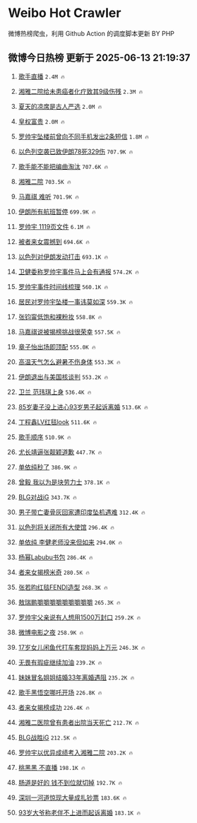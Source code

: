 # Weibo Hot Crawler 



微博热榜爬虫，利用 Github Action 的调度脚本更新 BY PHP 


## 微博今日热榜 更新于 2025-06-13 21:19:37 
1. [歌手直播](https://s.weibo.com/weibo?q=%E6%AD%8C%E6%89%8B%E7%9B%B4%E6%92%AD&t=31&band_rank=1&Refer=top) `2.4M 🔥` 

1. [湘雅二院给未患癌者化疗致其9级伤残](https://s.weibo.com/weibo?q=%23%E6%B9%98%E9%9B%85%E4%BA%8C%E9%99%A2%E7%BB%99%E6%9C%AA%E6%82%A3%E7%99%8C%E8%80%85%E5%8C%96%E7%96%97%E8%87%B4%E5%85%B69%E7%BA%A7%E4%BC%A4%E6%AE%8B%23&t=31&band_rank=2&Refer=top) `2.3M 🔥` 

1. [夏天的凉席是古人严选](https://s.weibo.com/weibo?q=%23%E5%A4%8F%E5%A4%A9%E7%9A%84%E5%87%89%E5%B8%AD%E6%98%AF%E5%8F%A4%E4%BA%BA%E4%B8%A5%E9%80%89%23&t=31&band_rank=3&Refer=top) `2.0M 🔥` 

1. [皇权富贵](https://s.weibo.com/weibo?q=%E7%9A%87%E6%9D%83%E5%AF%8C%E8%B4%B5&t=31&band_rank=4&Refer=top) `2.0M 🔥` 

1. [罗帅宇坠楼前曾向不同手机发出2条短信](https://s.weibo.com/weibo?q=%23%E7%BD%97%E5%B8%85%E5%AE%87%E5%9D%A0%E6%A5%BC%E5%89%8D%E6%9B%BE%E5%90%91%E4%B8%8D%E5%90%8C%E6%89%8B%E6%9C%BA%E5%8F%91%E5%87%BA2%E6%9D%A1%E7%9F%AD%E4%BF%A1%23&t=31&band_rank=5&Refer=top) `1.8M 🔥` 

1. [以色列空袭已致伊朗78死329伤](https://s.weibo.com/weibo?q=%23%E4%BB%A5%E8%89%B2%E5%88%97%E7%A9%BA%E8%A2%AD%E5%B7%B2%E8%87%B4%E4%BC%8A%E6%9C%9778%E6%AD%BB329%E4%BC%A4%23&t=31&band_rank=6&Refer=top) `707.9K 🔥` 

1. [歌手能不能把编曲淘汰](https://s.weibo.com/weibo?q=%E6%AD%8C%E6%89%8B%E8%83%BD%E4%B8%8D%E8%83%BD%E6%8A%8A%E7%BC%96%E6%9B%B2%E6%B7%98%E6%B1%B0&t=31&band_rank=7&Refer=top) `707.6K 🔥` 

1. [湘雅二院](https://s.weibo.com/weibo?q=%E6%B9%98%E9%9B%85%E4%BA%8C%E9%99%A2&t=31&band_rank=8&Refer=top) `703.5K 🔥` 

1. [马嘉祺 难听](https://s.weibo.com/weibo?q=%E9%A9%AC%E5%98%89%E7%A5%BA%20%E9%9A%BE%E5%90%AC&t=31&band_rank=9&Refer=top) `701.9K 🔥` 

1. [伊朗所有航班暂停](https://s.weibo.com/weibo?q=%23%E4%BC%8A%E6%9C%97%E6%89%80%E6%9C%89%E8%88%AA%E7%8F%AD%E6%9A%82%E5%81%9C%23&t=31&band_rank=10&Refer=top) `699.9K 🔥` 

1. [罗帅宇 1119页文件](https://s.weibo.com/weibo?q=%23%E7%BD%97%E5%B8%85%E5%AE%87%201119%E9%A1%B5%E6%96%87%E4%BB%B6%23&t=31&band_rank=11&Refer=top) `6.1M 🔥` 

1. [被者来女震撼到](https://s.weibo.com/weibo?q=%E8%A2%AB%E8%80%85%E6%9D%A5%E5%A5%B3%E9%9C%87%E6%92%BC%E5%88%B0&t=31&band_rank=12&Refer=top) `694.6K 🔥` 

1. [以色列对伊朗发动打击](https://s.weibo.com/weibo?q=%23%E4%BB%A5%E8%89%B2%E5%88%97%E5%AF%B9%E4%BC%8A%E6%9C%97%E5%8F%91%E5%8A%A8%E6%89%93%E5%87%BB%23&t=31&band_rank=13&Refer=top) `693.1K 🔥` 

1. [卫健委称罗帅宇事件马上会有通报](https://s.weibo.com/weibo?q=%23%E5%8D%AB%E5%81%A5%E5%A7%94%E7%A7%B0%E7%BD%97%E5%B8%85%E5%AE%87%E4%BA%8B%E4%BB%B6%E9%A9%AC%E4%B8%8A%E4%BC%9A%E6%9C%89%E9%80%9A%E6%8A%A5%23&t=31&band_rank=14&Refer=top) `574.2K 🔥` 

1. [罗帅宇事件时间线梳理](https://s.weibo.com/weibo?q=%23%E7%BD%97%E5%B8%85%E5%AE%87%E4%BA%8B%E4%BB%B6%E6%97%B6%E9%97%B4%E7%BA%BF%E6%A2%B3%E7%90%86%23&t=31&band_rank=15&Refer=top) `560.1K 🔥` 

1. [居民对罗帅宇坠楼一事讳莫如深](https://s.weibo.com/weibo?q=%23%E5%B1%85%E6%B0%91%E5%AF%B9%E7%BD%97%E5%B8%85%E5%AE%87%E5%9D%A0%E6%A5%BC%E4%B8%80%E4%BA%8B%E8%AE%B3%E8%8E%AB%E5%A6%82%E6%B7%B1%23&t=31&band_rank=16&Refer=top) `559.3K 🔥` 

1. [张钧甯低饱和裸粉妆](https://s.weibo.com/weibo?q=%23%E5%BC%A0%E9%92%A7%E7%94%AF%E4%BD%8E%E9%A5%B1%E5%92%8C%E8%A3%B8%E7%B2%89%E5%A6%86%23&t=31&band_rank=17&Refer=top) `558.8K 🔥` 

1. [马嘉祺说被揭榜挑战很荣幸](https://s.weibo.com/weibo?q=%23%E9%A9%AC%E5%98%89%E7%A5%BA%E8%AF%B4%E8%A2%AB%E6%8F%AD%E6%A6%9C%E6%8C%91%E6%88%98%E5%BE%88%E8%8D%A3%E5%B9%B8%23&t=31&band_rank=18&Refer=top) `557.5K 🔥` 

1. [章子怡出场即顶配](https://s.weibo.com/weibo?q=%23%E7%AB%A0%E5%AD%90%E6%80%A1%E5%87%BA%E5%9C%BA%E5%8D%B3%E9%A1%B6%E9%85%8D%23&t=31&band_rank=19&Refer=top) `555.0K 🔥` 

1. [高温天气怎么避暑不伤身体](https://s.weibo.com/weibo?q=%E9%AB%98%E6%B8%A9%E5%A4%A9%E6%B0%94%E6%80%8E%E4%B9%88%E9%81%BF%E6%9A%91%E4%B8%8D%E4%BC%A4%E8%BA%AB%E4%BD%93&t=31&band_rank=20&Refer=top) `553.3K 🔥` 

1. [伊朗退出与美国核谈判](https://s.weibo.com/weibo?q=%23%E4%BC%8A%E6%9C%97%E9%80%80%E5%87%BA%E4%B8%8E%E7%BE%8E%E5%9B%BD%E6%A0%B8%E8%B0%88%E5%88%A4%23&t=31&band_rank=21&Refer=top) `553.2K 🔥` 

1. [卫兰 范玮琪上身](https://s.weibo.com/weibo?q=%E5%8D%AB%E5%85%B0%20%E8%8C%83%E7%8E%AE%E7%90%AA%E4%B8%8A%E8%BA%AB&t=31&band_rank=22&Refer=top) `536.4K 🔥` 

1. [85岁妻子没上进心93岁男子起诉离婚](https://s.weibo.com/weibo?q=%2385%E5%B2%81%E5%A6%BB%E5%AD%90%E6%B2%A1%E4%B8%8A%E8%BF%9B%E5%BF%8393%E5%B2%81%E7%94%B7%E5%AD%90%E8%B5%B7%E8%AF%89%E7%A6%BB%E5%A9%9A%23&t=31&band_rank=23&Refer=top) `513.6K 🔥` 

1. [丁程鑫LV红毯look](https://s.weibo.com/weibo?q=%23%E4%B8%81%E7%A8%8B%E9%91%ABLV%E7%BA%A2%E6%AF%AFlook%23&t=31&band_rank=24&Refer=top) `511.6K 🔥` 

1. [歌手顺序](https://s.weibo.com/weibo?q=%E6%AD%8C%E6%89%8B%E9%A1%BA%E5%BA%8F&t=31&band_rank=25&Refer=top) `510.9K 🔥` 

1. [尤长靖逼张靓颖道歉](https://s.weibo.com/weibo?q=%E5%B0%A4%E9%95%BF%E9%9D%96%E9%80%BC%E5%BC%A0%E9%9D%93%E9%A2%96%E9%81%93%E6%AD%89&t=31&band_rank=26&Refer=top) `447.7K 🔥` 

1. [单依纯秒了](https://s.weibo.com/weibo?q=%E5%8D%95%E4%BE%9D%E7%BA%AF%E7%A7%92%E4%BA%86&t=31&band_rank=27&Refer=top) `386.9K 🔥` 

1. [曾毅 我以为是块劳力士](https://s.weibo.com/weibo?q=%E6%9B%BE%E6%AF%85%20%E6%88%91%E4%BB%A5%E4%B8%BA%E6%98%AF%E5%9D%97%E5%8A%B3%E5%8A%9B%E5%A3%AB&t=31&band_rank=28&Refer=top) `378.1K 🔥` 

1. [BLG对战iG](https://s.weibo.com/weibo?q=%23BLG%E5%AF%B9%E6%88%98iG%23&t=31&band_rank=29&Refer=top) `343.7K 🔥` 

1. [男子带亡妻骨灰回家遭印度坠机遇难](https://s.weibo.com/weibo?q=%23%E7%94%B7%E5%AD%90%E5%B8%A6%E4%BA%A1%E5%A6%BB%E9%AA%A8%E7%81%B0%E5%9B%9E%E5%AE%B6%E9%81%AD%E5%8D%B0%E5%BA%A6%E5%9D%A0%E6%9C%BA%E9%81%87%E9%9A%BE%23&t=31&band_rank=30&Refer=top) `312.4K 🔥` 

1. [以色列将关闭所有大使馆](https://s.weibo.com/weibo?q=%23%E4%BB%A5%E8%89%B2%E5%88%97%E5%B0%86%E5%85%B3%E9%97%AD%E6%89%80%E6%9C%89%E5%A4%A7%E4%BD%BF%E9%A6%86%23&t=31&band_rank=31&Refer=top) `296.4K 🔥` 

1. [单依纯 李健老师没来但如来](https://s.weibo.com/weibo?q=%E5%8D%95%E4%BE%9D%E7%BA%AF%20%E6%9D%8E%E5%81%A5%E8%80%81%E5%B8%88%E6%B2%A1%E6%9D%A5%E4%BD%86%E5%A6%82%E6%9D%A5&t=31&band_rank=32&Refer=top) `294.0K 🔥` 

1. [杨幂Labubu书包](https://s.weibo.com/weibo?q=%23%E6%9D%A8%E5%B9%82Labubu%E4%B9%A6%E5%8C%85%23&t=31&band_rank=33&Refer=top) `286.4K 🔥` 

1. [者来女揭榜米奇](https://s.weibo.com/weibo?q=%23%E8%80%85%E6%9D%A5%E5%A5%B3%E6%8F%AD%E6%A6%9C%E7%B1%B3%E5%A5%87%23&t=31&band_rank=34&Refer=top) `280.5K 🔥` 

1. [张若昀红毯FENDI造型](https://s.weibo.com/weibo?q=%23%E5%BC%A0%E8%8B%A5%E6%98%80%E7%BA%A2%E6%AF%AFFENDI%E9%80%A0%E5%9E%8B%23&t=31&band_rank=35&Refer=top) `268.3K 🔥` 

1. [敖瑞鹏嚼嚼嚼嚼嚼嚼嚼嚼嚼](https://s.weibo.com/weibo?q=%E6%95%96%E7%91%9E%E9%B9%8F%E5%9A%BC%E5%9A%BC%E5%9A%BC%E5%9A%BC%E5%9A%BC%E5%9A%BC%E5%9A%BC%E5%9A%BC%E5%9A%BC&t=31&band_rank=36&Refer=top) `265.3K 🔥` 

1. [罗帅宇父亲说有人想用1500万封口](https://s.weibo.com/weibo?q=%23%E7%BD%97%E5%B8%85%E5%AE%87%E7%88%B6%E4%BA%B2%E8%AF%B4%E6%9C%89%E4%BA%BA%E6%83%B3%E7%94%A81500%E4%B8%87%E5%B0%81%E5%8F%A3%23&t=31&band_rank=37&Refer=top) `259.2K 🔥` 

1. [微博电影之夜](https://s.weibo.com/weibo?q=%E5%BE%AE%E5%8D%9A%E7%94%B5%E5%BD%B1%E4%B9%8B%E5%A4%9C&t=31&band_rank=38&Refer=top) `258.9K 🔥` 

1. [17岁女儿闲鱼代打车套现妈妈上万元](https://s.weibo.com/weibo?q=%2317%E5%B2%81%E5%A5%B3%E5%84%BF%E9%97%B2%E9%B1%BC%E4%BB%A3%E6%89%93%E8%BD%A6%E5%A5%97%E7%8E%B0%E5%A6%88%E5%A6%88%E4%B8%8A%E4%B8%87%E5%85%83%23&t=31&band_rank=39&Refer=top) `246.3K 🔥` 

1. [无畏有瑕疵继续加油](https://s.weibo.com/weibo?q=%E6%97%A0%E7%95%8F%E6%9C%89%E7%91%95%E7%96%B5%E7%BB%A7%E7%BB%AD%E5%8A%A0%E6%B2%B9&t=31&band_rank=40&Refer=top) `239.2K 🔥` 

1. [妹妹冒名姐姐结婚33年离婚遇阻](https://s.weibo.com/weibo?q=%23%E5%A6%B9%E5%A6%B9%E5%86%92%E5%90%8D%E5%A7%90%E5%A7%90%E7%BB%93%E5%A9%9A33%E5%B9%B4%E7%A6%BB%E5%A9%9A%E9%81%87%E9%98%BB%23&t=31&band_rank=41&Refer=top) `235.2K 🔥` 

1. [歌手黑悟空哪吒开场](https://s.weibo.com/weibo?q=%E6%AD%8C%E6%89%8B%E9%BB%91%E6%82%9F%E7%A9%BA%E5%93%AA%E5%90%92%E5%BC%80%E5%9C%BA&t=31&band_rank=42&Refer=top) `226.8K 🔥` 

1. [者来女揭榜成功](https://s.weibo.com/weibo?q=%23%E8%80%85%E6%9D%A5%E5%A5%B3%E6%8F%AD%E6%A6%9C%E6%88%90%E5%8A%9F%23&t=31&band_rank=43&Refer=top) `226.4K 🔥` 

1. [湘雅二医院曾有患者出院当天死亡](https://s.weibo.com/weibo?q=%23%E6%B9%98%E9%9B%85%E4%BA%8C%E5%8C%BB%E9%99%A2%E6%9B%BE%E6%9C%89%E6%82%A3%E8%80%85%E5%87%BA%E9%99%A2%E5%BD%93%E5%A4%A9%E6%AD%BB%E4%BA%A1%23&t=31&band_rank=44&Refer=top) `212.7K 🔥` 

1. [BLG战胜iG](https://s.weibo.com/weibo?q=%23BLG%E6%88%98%E8%83%9CiG%23&t=31&band_rank=45&Refer=top) `212.5K 🔥` 

1. [罗帅宇以优异成绩考入湘雅二院](https://s.weibo.com/weibo?q=%23%E7%BD%97%E5%B8%85%E5%AE%87%E4%BB%A5%E4%BC%98%E5%BC%82%E6%88%90%E7%BB%A9%E8%80%83%E5%85%A5%E6%B9%98%E9%9B%85%E4%BA%8C%E9%99%A2%23&t=31&band_rank=46&Refer=top) `203.2K 🔥` 

1. [桃黑黑 不直播](https://s.weibo.com/weibo?q=%E6%A1%83%E9%BB%91%E9%BB%91%20%E4%B8%8D%E7%9B%B4%E6%92%AD&t=31&band_rank=47&Refer=top) `198.1K 🔥` 

1. [肠道是好的 钱不到位就切掉](https://s.weibo.com/weibo?q=%E8%82%A0%E9%81%93%E6%98%AF%E5%A5%BD%E7%9A%84%20%E9%92%B1%E4%B8%8D%E5%88%B0%E4%BD%8D%E5%B0%B1%E5%88%87%E6%8E%89&t=31&band_rank=48&Refer=top) `192.7K 🔥` 

1. [深圳一河道惊现大量成扎钞票](https://s.weibo.com/weibo?q=%23%E6%B7%B1%E5%9C%B3%E4%B8%80%E6%B2%B3%E9%81%93%E6%83%8A%E7%8E%B0%E5%A4%A7%E9%87%8F%E6%88%90%E6%89%8E%E9%92%9E%E7%A5%A8%23&t=31&band_rank=49&Refer=top) `183.6K 🔥` 

1. [93岁大爷称老伴不上进而起诉离婚](https://s.weibo.com/weibo?q=%2393%E5%B2%81%E5%A4%A7%E7%88%B7%E7%A7%B0%E8%80%81%E4%BC%B4%E4%B8%8D%E4%B8%8A%E8%BF%9B%E8%80%8C%E8%B5%B7%E8%AF%89%E7%A6%BB%E5%A9%9A%23&t=31&band_rank=50&Refer=top) `183.1K 🔥` 

